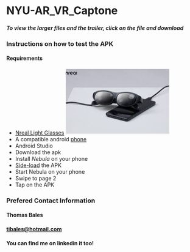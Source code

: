 # NYU-AR_VR_Captone
#### *To view the larger files and the trailer, click on the file and download*
### Instructions on how to test the APK
#### Requirements
- [Nreal Light Glasses](https://www.nreal.ai/light/?gclid=Cj0KCQjwyMiTBhDKARIsAAJ-9VsRpPyiJ_ic3spfOfd3X4tD7hA3w7PxBP4gId_6BJqMALbcoqlgwNAaAuhIEALw_wcB)
![NReal](https://github.com/tibales1/NYU-AR_VR_Captone/blob/main/nreal_glasses.JPG)
- A compatible android [phone](https://www.theverge.com/2021/11/18/22789172/nreal-light-mixed-reality-glasses-us-launch-verizon)
- Android Studio
- Download the apk
- Install *Nebula* on your phone
- [Side-load](https://www.xda-developers.com/how-to-sideload-install-android-app-apk/) the APK
- Start Nebula on your phone
- Swipe to page 2
- Tap on the APK

### Prefered Contact Information
#### Thomas Bales
#### tibales@hotmail.com
#### You can find me on linkedin it too!
